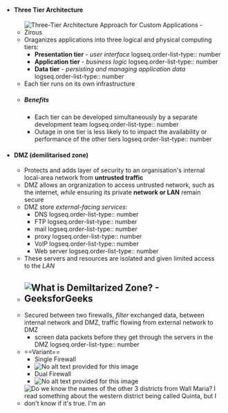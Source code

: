 - #### Three Tier Architecture
	- ![Three-Tier Architecture Approach for Custom Applications - Zirous](https://www.zirous.com/wp-content/uploads/2022/10/Untitled-5-01.png)
	- Oraganizes applications into three logical and physical computing tiers:
		- **Presentation tier** - *user interface*
		  logseq.order-list-type:: number
		- **Application tier** - *business logic*
		  logseq.order-list-type:: number
		- **Data tier** - *persisting and managing application data*
		  logseq.order-list-type:: number
	- Each tier runs on its own infrastructure
	- ##### Benefits
		- Each tier can be developed simultaneously by a separate development team
		  logseq.order-list-type:: number
		- Outage in one tier is less likely to to impact the availability or performance of the other tiers
		  logseq.order-list-type:: number
- #### DMZ (demilitarised zone)
	- Protects and adds layer of security to an organisation's internal local-area network from **untrusted traffic**
	- DMZ allows an orgranization to access untrusted network,  such as the internet, *while* ensuring its private **network or LAN** remain secure
	- DMZ store *external-facing services*:
		- DNS
		  logseq.order-list-type:: number
		- FTP
		  logseq.order-list-type:: number
		- mail
		  logseq.order-list-type:: number
		- proxy
		  logseq.order-list-type:: number
		- VoIP
		  logseq.order-list-type:: number
		- Web server
		  logseq.order-list-type:: number
	- These servers and resources are isolated and given limited access to the *LAN*
	- ![What is Demiltarized Zone? - GeeksforGeeks](https://media.geeksforgeeks.org/wp-content/uploads/20220808192523/DemiltarizedZoneDMZ.png)
		-
	- Secured between two firewalls, *filter* exchanged data, between internal network and DMZ, traffic flowing from external network to DMZ
		- screen data packets before they get through the servers in the DMZ
		  logseq.order-list-type:: number
	- ==Variant==
		- Single Firewall
		- ![No alt text provided for this image](https://media.licdn.com/dms/image/D4E12AQEkE2nZf5Bweg/article-inline_image-shrink_1500_2232/0/1666183153904?e=1693440000&v=beta&t=FI3oVnQT6RgwnQswO6MR_8OvpZeksQDghoGYxjapLF4)
		- Dual Firewall
		- ![No alt text provided for this image](https://media.licdn.com/dms/image/D4E12AQFreO-gnRk5Sw/article-inline_image-shrink_1500_2232/0/1666183170168?e=1693440000&v=beta&t=hksIB0LdcLL7ZEpnwST6V-Fn4Fuw0C475bX4B-CcHqI)
	- ![Do we know the names of the other 3 districts from Wall Maria? I read  something about the western district being called Quinta, but I don't know  if it's true. I'm an](https://i.redd.it/0523qdwxxol61.jpg)